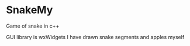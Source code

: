 # SnakeMy
Game of snake in c++

GUI library is wxWidgets
I have drawn snake segments and apples myself
